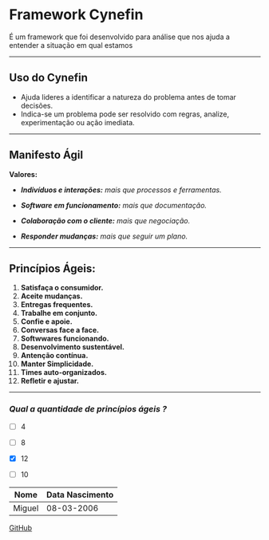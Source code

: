 # Framework Cynefin

É um framework que foi desenvolvido para análise que nos ajuda a entender a situação em qual estamos

---
## Uso do Cynefin
- Ajuda lideres a identificar a natureza do problema antes de tomar decisões.
- Indica-se um problema pode ser resolvido com regras, analize, experimentação ou ação imediata.

***
## Manifesto Ágil
**Valores:** 

- **_Indivíduos e interações:_** *mais que processos e ferramentas.*

- **_Software em funcionamento:_** *mais que documentação.*

- **_Colaboração com o cliente:_** *mais que negociação.*

- **_Responder mudanças:_** *mais que seguir um plano.*

---
## Princípios Ágeis:


1. **Satisfaça o consumidor.**
2. **Aceite mudanças.**
3. **Entregas frequentes.**
4. **Trabalhe em conjunto.**
5. **Confie e apoie.**
6. **Conversas face a face.**
7. **Softwwares funcionando.**
8. **Desenvolvimento sustentável.**
9. **Antenção contínua.**
10. **Manter Simplicidade.**
11. **Times auto-organizados.**
12. **Refletir e ajustar.**

---

### **_Qual a quantidade de princípios ágeis ?_**

- [ ] 4

- [ ] 8 

- [X] 12

- [ ] 10

| Nome | Data Nascimento | 
|------|-----------------|
|Miguel| 08-03-2006      |





 <div>
  <a href="https://github.com">GitHub</a>
</div>






